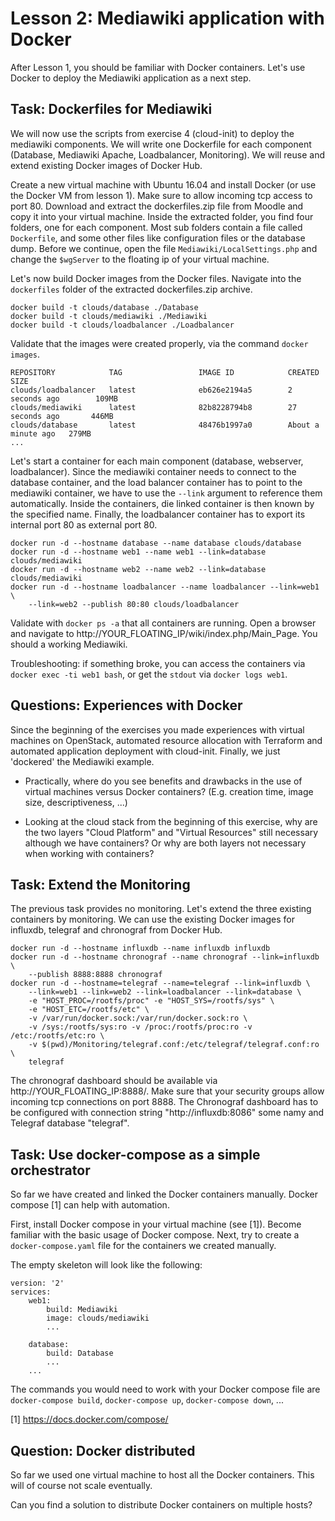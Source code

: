 # Lesson 2: Mediawiki application with Docker

After Lesson 1, you should be familiar with Docker containers. Let's use Docker
to deploy the Mediawiki application as a next step.

## Task: Dockerfiles for Mediawiki

We will now use the scripts from exercise 4 (cloud-init) to deploy the mediawiki
components. We will write one Dockerfile for each component (Database, Mediawiki
Apache, Loadbalancer, Monitoring). We will reuse and extend existing Docker
images of Docker Hub.

Create a new virtual machine with Ubuntu 16.04 and install Docker (or use the
Docker VM from lesson 1). Make sure to allow incoming tcp access to port 80.
Download and extract the dockerfiles.zip file from Moodle and copy it into your
virtual machine. Inside the extracted folder, you find four folders, one for
each component. Most sub folders contain a file called `Dockerfile`, and some
other files like configuration files or the database dump. Before we continue,
open the file `Mediawiki/LocalSettings.php` and change the `$wgServer` to the
floating ip of your virtual machine.

Let's now build Docker images from the Docker files. Navigate into the
`dockerfiles` folder of the extracted dockerfiles.zip archive.

```
docker build -t clouds/database ./Database
docker build -t clouds/mediawiki ./Mediawiki
docker build -t clouds/loadbalancer ./Loadbalancer
```

Validate that the images were created properly, via the command `docker images`.

```
REPOSITORY            TAG                 IMAGE ID            CREATED              SIZE
clouds/loadbalancer   latest              eb626e2194a5        2 seconds ago        109MB
clouds/mediawiki      latest              82b8228794b8        27 seconds ago       446MB
clouds/database       latest              48476b1997a0        About a minute ago   279MB
...
```

Let's start a container for each main component (database, webserver,
loadbalancer). Since the mediawiki container needs to connect to the database
container, and the load balancer container has to point to the mediawiki
container, we have to use the `--link` argument to reference them automatically.
Inside the containers, die linked container is then known by the specified name.
Finally, the loadbalancer container has to export its internal port 80 as
external port 80.

```
docker run -d --hostname database --name database clouds/database
docker run -d --hostname web1 --name web1 --link=database clouds/mediawiki
docker run -d --hostname web2 --name web2 --link=database clouds/mediawiki
docker run -d --hostname loadbalancer --name loadbalancer --link=web1 \
    --link=web2 --publish 80:80 clouds/loadbalancer
```

Validate with `docker ps -a` that all containers are running. Open a browser and
navigate to http://YOUR_FLOATING_IP/wiki/index.php/Main_Page. You should a
working Mediawiki.

Troubleshooting: if something broke, you can access the containers via `docker
exec -ti web1 bash`, or get the `stdout` via `docker logs web1`.

## Questions: Experiences with Docker

Since the beginning of the exercises you made experiences with virtual machines
on OpenStack, automated resource allocation with Terraform and automated
application deployment with cloud-init. Finally, we just 'dockered' the
Mediawiki example.

- Practically, where do you see benefits and drawbacks in the use of virtual
  machines versus Docker containers? (E.g. creation time, image size,
  descriptiveness, ...)

- Looking at the cloud stack from the beginning of this exercise, why are the
  two layers "Cloud Platform" and "Virtual Resources" still necessary although
  we have containers? Or why are both layers not necessary when working with
  containers?


## Task: Extend the Monitoring

The previous task provides no monitoring. Let's extend the three existing
containers by monitoring. We can use the existing Docker images for influxdb,
telegraf and chronograf from Docker Hub.

```
docker run -d --hostname influxdb --name influxdb influxdb
docker run -d --hostname chronograf --name chronograf --link=influxdb \
    --publish 8888:8888 chronograf
docker run -d --hostname=telegraf --name=telegraf --link=influxdb \
    --link=web1 --link=web2 --link=loadbalancer --link=database \
    -e "HOST_PROC=/rootfs/proc" -e "HOST_SYS=/rootfs/sys" \
    -e "HOST_ETC=/rootfs/etc" \
    -v /var/run/docker.sock:/var/run/docker.sock:ro \
    -v /sys:/rootfs/sys:ro -v /proc:/rootfs/proc:ro -v /etc:/rootfs/etc:ro \
    -v $(pwd)/Monitoring/telegraf.conf:/etc/telegraf/telegraf.conf:ro \
    telegraf
```

The chronograf dashboard should be available via http://YOUR_FLOATING_IP:8888/.
Make sure that your security groups allow incoming tcp connections on port 8888.
The Chronograf dashboard has to be configured with connection string
"http://influxdb:8086" some namy and Telegraf database "telegraf".

## Task: Use docker-compose as a simple orchestrator
So far we have created and linked the Docker containers manually. Docker compose
[1] can help with automation.

First, install Docker compose in your virtual machine (see [1]). Become familiar
with the basic usage of Docker compose. Next, try to create a
`docker-compose.yaml` file for the containers we created manually.

The empty skeleton will look like the following:

```
version: '2'
services:
    web1:
        build: Mediawiki
        image: clouds/mediawiki
        ...

    database:
        build: Database
        ...
    ...
```

The commands you would need to work with your Docker compose file are
`docker-compose build`, `docker-compose up`, `docker-compose down`, ...

[1] https://docs.docker.com/compose/

## Question: Docker distributed

So far we used one virtual machine to host all the Docker containers.
This will of course not scale eventually.

Can you find a solution to distribute Docker containers on multiple hosts?
